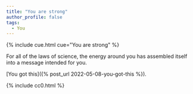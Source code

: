 ```yaml
---
title: "You are strong"
author_profile: false
tags:
  - You
---
```


{% include cue.html cue="You are strong" %}

For all of the laws of science, the energy around you has assembled itself into a message intended for you.

[You got this]({% post_url 2022-05-08-you-got-this %}).

{% include cc0.html %}